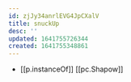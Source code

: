 ```yaml
---
id: zjJy34anrlEVG4JpCXalV
title: snuckUp
desc: ''
updated: 1641755726344
created: 1641755348861
---
```




- [[p.instanceOf]] [[pc.Shapow]]
